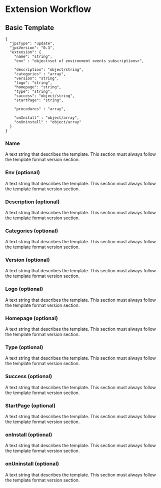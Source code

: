# Extension Workflow

## Basic Template
```
{
  "jpsType": "update",
  "jpsVersion": "0.3",
  "extension": {    
    "name": "string",
    "env" : "object<set of environment events subscriptions>",
        
    "description": "object/string", 
    "categories" : "array",
    "version": "string",
    "logo": "string",
    "homepage": "string",
    "type": "string",         
    "success": "object/string",
    "startPage": "string",
    
    "procedures" : "array",

    "onInstall" : "object/array",
    "onUninstall" : "object/array"
  }
}
```

### Name
A text string that describes the template. This section must always follow the template format version section.

### Env (optional)
A text string that describes the template. This section must always follow the template format version section.

### Description (optional)
A text string that describes the template. This section must always follow the template format version section.

### Categories (optional)
A text string that describes the template. This section must always follow the template format version section.

### Version (optional)
A text string that describes the template. This section must always follow the template format version section.

### Logo (optional)
A text string that describes the template. This section must always follow the template format version section.

### Homepage (optional)
A text string that describes the template. This section must always follow the template format version section.

### Type (optional)
A text string that describes the template. This section must always follow the template format version section.

### Success (optional)
A text string that describes the template. This section must always follow the template format version section.

### StartPage (optional)
A text string that describes the template. This section must always follow the template format version section.

### onInstall (optional)
A text string that describes the template. This section must always follow the template format version section.

### onUninstall (optional)
A text string that describes the template. This section must always follow the template format version section.




